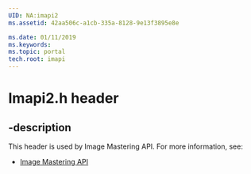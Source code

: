 ```yaml
---
UID: NA:imapi2
ms.assetid: 42aa506c-a1cb-335a-8128-9e13f3895e8e

ms.date: 01/11/2019
ms.keywords: 
ms.topic: portal
tech.root: imapi
---
```


# Imapi2.h header


## -description


This header is used by Image Mastering API. For more information, see:

- [Image Mastering API](../_imapi/index.md)

